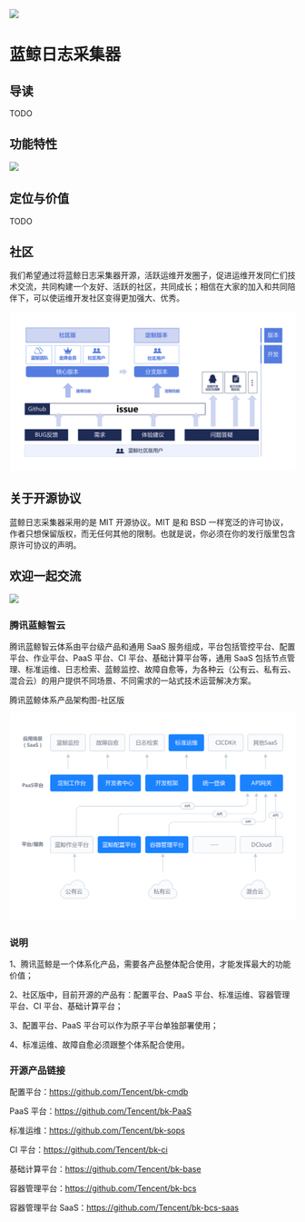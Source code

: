 ![](../resource/img/wiki/bklog.png)
# 蓝鲸日志采集器
## 导读
TODO

## 功能特性
![](../resource/img/wiki/features.png)

## 定位与价值
TODO

## 社区
我们希望通过将蓝鲸日志采集器开源，活跃运维开发圈子，促进运维开发同仁们技术交流，共同构建一个友好、活跃的社区，共同成长；相信在大家的加入和共同陪伴下，可以使运维开发社区变得更加强大、优秀。

![](../resource/img/wiki/community.jpg)

## 关于开源协议
蓝鲸日志采集器采用的是 MIT 开源协议。MIT 是和 BSD 一样宽泛的许可协议，作者只想保留版权，而无任何其他的限制。也就是说，你必须在你的发行版里包含原许可协议的声明。
## 欢迎一起交流
![](../resource/img/wiki/ContactUs.png)


### 腾讯蓝鲸智云
腾讯蓝鲸智云体系由平台级产品和通用 SaaS 服务组成，平台包括管控平台、配置平台、作业平台、PaaS 平台、CI 平台、基础计算平台等，通用 SaaS 包括节点管理、标准运维、日志检索、蓝鲸监控、故障自愈等，为各种云（公有云、私有云、混合云）的用户提供不同场景、不同需求的一站式技术运营解决方案。

腾讯蓝鲸体系产品架构图-社区版

![](../resource/img/wiki/blueking.png)

### 说明

1、腾讯蓝鲸是一个体系化产品，需要各产品整体配合使用，才能发挥最大的功能价值；

2、社区版中，目前开源的产品有：配置平台、PaaS 平台、标准运维、容器管理平台、CI 平台、基础计算平台；

3、配置平台、PaaS 平台可以作为原子平台单独部署使用；

4、标准运维、故障自愈必须跟整个体系配合使用。

### 开源产品链接
配置平台：https://github.com/Tencent/bk-cmdb

PaaS 平台：https://github.com/Tencent/bk-PaaS

标准运维：https://github.com/Tencent/bk-sops

CI 平台：https://github.com/Tencent/bk-ci

基础计算平台：https://github.com/Tencent/bk-base

容器管理平台：https://github.com/Tencent/bk-bcs

容器管理平台 SaaS：https://github.com/Tencent/bk-bcs-saas